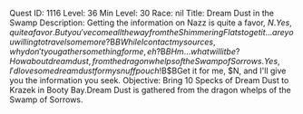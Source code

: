 Quest ID: 1116
Level: 36
Min Level: 30
Race: nil
Title: Dream Dust in the Swamp
Description: Getting the information on Nazz is quite a favor, $N.Yes, quite a favor.But you've come all the way from the Shimmering Flats to get it... are you willing to travel some more?$B$BWhile I contact my sources, why don't you gather something for me, eh?$B$BHm... what will it be?How about dream dust, from the dragon whelps of the Swamp of Sorrows.Yes, I'd love some dream dust for my snuff pouch!$B$BGet it for me, $N, and I'll give you the information you seek.
Objective: Bring 10 Specks of Dream Dust to Krazek in Booty Bay.Dream Dust is gathered from the dragon whelps of the Swamp of Sorrows.
